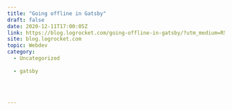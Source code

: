 ```yaml
---
title: "Going offline in Gatsby"
draft: false
date: 2020-12-11T17:00:05Z
link: https://blog.logrocket.com/going-offline-in-gatsby/?utm_medium=RSS&utm_source=hune
site: blog.logrocket.com
topic: Webdev
category:
  - Uncategorized
  
  - gatsby
  
   
  

---
```

